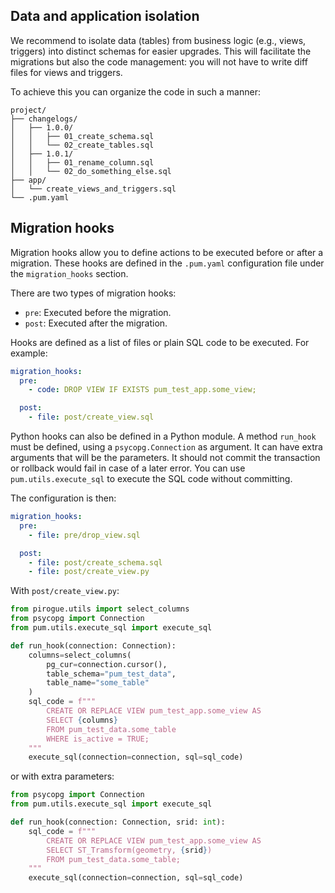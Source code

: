 ## Data and application isolation

We recommend to isolate data (tables) from business logic (e.g., views, triggers) into distinct schemas for easier upgrades.
This will facilitate the migrations but also the code management: you will not have to write diff files for views and triggers.

To achieve this you can organize the code in such a manner:
```
project/
├── changelogs/
│   ├── 1.0.0/
│   │   ├── 01_create_schema.sql
│   │   └── 02_create_tables.sql
│   ├── 1.0.1/
│   │   ├── 01_rename_column.sql
│   │   └── 02_do_something_else.sql
├── app/
│   └── create_views_and_triggers.sql
└── .pum.yaml
```


## Migration hooks

Migration hooks allow you to define actions to be executed before or after a migration. These hooks are defined in the `.pum.yaml` configuration file under the `migration_hooks` section.

There are two types of migration hooks:

- `pre`: Executed before the migration.
- `post`: Executed after the migration.

Hooks are defined as a list of files or plain SQL code to be executed. For example:

```yaml
migration_hooks:
  pre:
    - code: DROP VIEW IF EXISTS pum_test_app.some_view;

  post:
    - file: post/create_view.sql
```

Python hooks can also be defined in a Python module.
A method `run_hook` must be defined,
using a `psycopg.Connection` as argument.
It can have extra arguments that will be the parameters.
It should not commit the transaction or rollback would fail in case of a later error.
You can use `pum.utils.execute_sql` to execute the SQL code without committing.

The configuration is then:

```yaml
migration_hooks:
  pre:
    - file: pre/drop_view.sql

  post:
    - file: post/create_schema.sql
    - file: post/create_view.py
```

With `post/create_view.py`:

```py
from pirogue.utils import select_columns
from psycopg import Connection
from pum.utils.execute_sql import execute_sql

def run_hook(connection: Connection):
    columns=select_columns(
        pg_cur=connection.cursor(),
        table_schema="pum_test_data",
        table_name="some_table"  
    )
    sql_code = f"""
        CREATE OR REPLACE VIEW pum_test_app.some_view AS
        SELECT {columns}
        FROM pum_test_data.some_table
        WHERE is_active = TRUE;
    """
    execute_sql(connection=connection, sql=sql_code)
```

or with extra parameters:

```py
from psycopg import Connection
from pum.utils.execute_sql import execute_sql

def run_hook(connection: Connection, srid: int):
    sql_code = f"""
        CREATE OR REPLACE VIEW pum_test_app.some_view AS
        SELECT ST_Tramsform(geometry, {srid})
        FROM pum_test_data.some_table;
    """
    execute_sql(connection=connection, sql=sql_code)
```
